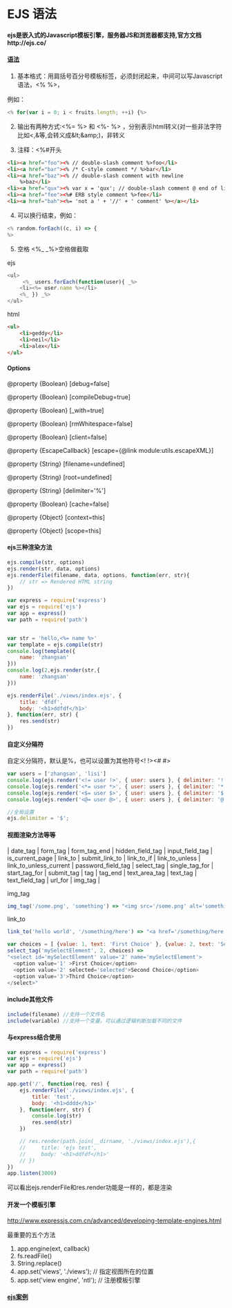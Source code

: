 EJS 语法
====================

#### ejs是嵌入式的Javascript模板引擎，服务器JS和浏览器都支持,官方文档http://ejs.co/

#### [语法](https://github.com/mde/ejs/blob/master/docs/syntax.md)

1. 基本格式：用肩括号百分号模板标签，必须封闭起来，中间可以写Javascript语法，<% %>，

例如：
```js
<% for(var i = 0; i < fruits.length; ++i) {%>
```
2. 输出有两种方式:<%= %> 和 <%- %> ，分别表示html转义(对一些非法字符比如<,&等,会转义成\&lt;\&amp;)，非转义

3. 注释：<%#开头

```html
<li><a href="foo"><% // double-slash comment %>foo</li>
<li><a href="bar"><% /* C-style comment */ %>bar</li>
<li><a href="baz"><% // double-slash comment with newline
    %>baz</li>
<li><a href="qux"><% var x = 'qux'; // double-slash comment @ end of line %><%= x %></li>
<li><a href="fee"><%# ERB style comment %>fee</li>
<li><a href="bah"><%= 'not a ' + '//' + ' comment' %></a></li>
```

4. 可以换行结束，例如：
```js
<% random.forEach((c, i) => {
%>
```
5. 空格 <%_ _%>空格做截取

ejs
```js
<ul>
	 <%_ users.forEach(function(user){ _%>	 
    <li><%= user.name %></li>
 	<%_ }) _%> 	
</ul>
```
html
```html
<ul>
    <li>geddy</li>
    <li>neil</li>
    <li>alex</li>
</ul>
```

#### Options

@property {Boolean} [debug=false]

@property {Boolean} [compileDebug=true]

@property {Boolean} [_with=true]

@property {Boolean} [rmWhitespace=false]

@property {Boolean} [client=false]

@property {EscapeCallback} [escape={@link module:utils.escapeXML}]

@property {String} [filename=undefined]

@property {String}  [root=undefined]

@property {String}  [delimiter='%']

@property {Boolean} [cache=false]

@property {Object}  [context=this]

@property {Object}  [scope=this]


#### ejs三种渲染方法

```js
ejs.compile(str, options)
ejs.render(str, data, options)
ejs.renderFile(filename, data, options, function(err, str){
    // str => Rendered HTML string 
})
```
```js
var express = require('express')
var ejs = require('ejs')
var app = express()
var path = require('path')


var str = 'hello,<%= name %>'
var template = ejs.compile(str)
console.log(template({
    name: 'zhangsan'
}))
console.log(2,ejs.render(str,{
    name: 'zhangsan'
}))

ejs.renderFile('./views/index.ejs', {
    title: 'dfdf',
    body: '<h1>ddfdf</h1>'
}, function(err, str) {
    res.send(str)
})
```

#### 自定义分隔符

自定义分隔符，默认是%，也可以设置为其他符号<? ?><! !><# #>

```js
var users = ['zhangsan', 'lisi']
console.log(ejs.render('<!= user !>', { user: users }, { delimiter: '!' }))
console.log(ejs.render('<*= user *>', { user: users }, { delimiter: '*' }))
console.log(ejs.render('<$= user $>', { user: users }, { delimiter: '$' }))
console.log(ejs.render('<@= user @>', { user: users }, { delimiter: '@' }))

//全局设置
ejs.delimiter = '$';
```

#### 视图渲染方法等等
| date_tag | form_tag | form_tag_end | hidden_field_tag | input_field_tag | is_current_page | link_to | submit_link_to | link_to_if | link_to_unless | link_to_unless_current | password_field_tag | select_tag | single_tag_for | start_tag_for | submit_tag | tag | tag_end | text_area_tag | text_tag | text_field_tag | url_for | img_tag |


img_tag
```js
img_tag('/some.png', 'something') => "<img src='/some.png' alt='something' />"
```

link_to

```js
link_to('hello world', '/something/here') => "<a href='/something/here' >hello world</a>"
```

 ```js
 var choices = [ {value: 1, text: 'First Choice' }, {value: 2, text: 'Second Choice'}, {value: 3, text: 'Third Choice'} ]
 select_tag('mySelectElement', 2, choices) =>
"<select id='mySelectElement' value='2' name='mySelectElement'>
   <option value='1' >First Choice</option>
   <option value='2' selected='selected'>Second Choice</option>
   <option value='3'>Third Choice</option>
</select>"

```

#### include其他文件
```js
include(filename) //支持一个文件名
include(variable) //支持一个变量，可以通过逻辑判断加载不同的文件
```

#### 与express结合使用

```js
var express = require('express')
var ejs = require('ejs')
var app = express()
var path = require('path')

app.get('/', function(req, res) {
    ejs.renderFile('./views/index.ejs', {
        title: 'test',
        body: '<h1>dddd</h1>'
    }, function(err, str) {
        console.log(str)
        res.send(str)
    })

    // res.render(path.join(__dirname, './views/index.ejs'),{
    //     title: 'ejs test',
    //     body: '<h1>ddfdf</h1>'
    // })
})
app.listen(3000)
```
可以看出ejs.renderFile和res.render功能是一样的，都是渲染

#### 开发一个模板引擎

http://www.expressjs.com.cn/advanced/developing-template-engines.html

最重要的五个方法
1. app.engine(ext, callback)
2. fs.readFile()
3. String.replace()
4. app.set('views', './views'); // 指定视图所在的位置
5. app.set('view engine', 'ntl'); // 注册模板引擎

#### [ejs案例](https://github.com/mde/ejs/tree/master/examples)